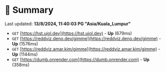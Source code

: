 # 📖 Summary
Last updated: **13/8/2024, 11:40:03 PG "Asia/Kuala_Lumpur"**

- `GET` [https://hst.ujol.dev](https://hst.ujol.dev) - **Up** (679ms)
- `GET` [https://reddviz.deno.dev/gimme](https://reddviz.deno.dev/gimme) - **Up** (1576ms)
- `GET` [https://reddviz.amar.kim/gimme](https://reddviz.amar.kim/gimme) - **Up** (1144ms)
- `GET` [https://dumb.onrender.com](https://dumb.onrender.com) - **Up** (358ms)
